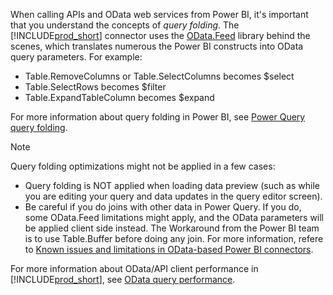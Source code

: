 When calling APIs and OData web services from Power BI, it's important that you understand the concepts of *query folding*. The [!INCLUDE[prod_short](prod_short.md)] connector uses the [OData.Feed](/powerquery-m/odata-feed) library behind the scenes, which translates numerous the Power BI constructs into OData query parameters. For example:
 
- Table.RemoveColumns or Table.SelectColumns becomes $select
- Table.SelectRows becomes $filter
- Table.ExpandTableColumn becomes $expand

For more information about query folding in Power BI, see [Power Query query folding](/power-query/power-query-folding).

> [!NOTE]  
> Query folding optimizations might not be applied in a few cases:
>
> - Query folding is NOT applied when loading data preview (such as while you are editing your query and data updates in the query editor screen).
> - Be careful if you do joins with other data in Power Query. If you do, some OData.Feed limitations might apply, and the OData parameters will be applied client side instead. The Workaround from the Power BI team is to use Table.Buffer before doing any join. For more information, refere to [Known issues and limitations in OData-based Power BI connectors](/power-query/connectors/odata-feed#joins).

For more information about OData/API client performance in [!INCLUDE[prod_short](prod_short.md)], see [OData query performance](../webservices/odata-client-performance.md).